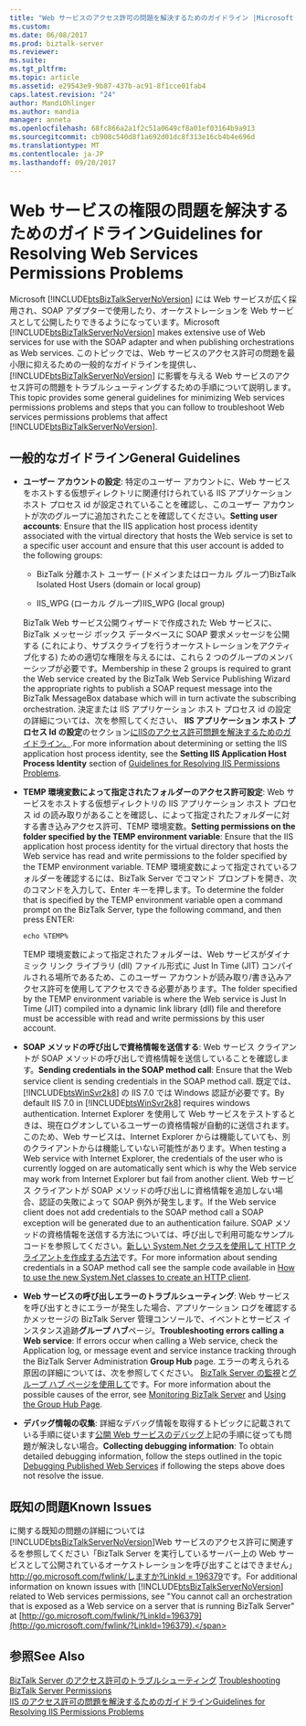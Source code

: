 ```yaml
---
title: "Web サービスのアクセス許可の問題を解決するためのガイドライン |Microsoft ドキュメント"
ms.custom: 
ms.date: 06/08/2017
ms.prod: biztalk-server
ms.reviewer: 
ms.suite: 
ms.tgt_pltfrm: 
ms.topic: article
ms.assetid: e29543e9-9b87-437b-ac91-8f1cce01fab4
caps.latest.revision: "24"
author: MandiOhlinger
ms.author: mandia
manager: anneta
ms.openlocfilehash: 68fc866a2a1f2c51a0649cf8a01ef03164b9a913
ms.sourcegitcommit: cb908c540d8f1a692d01dc8f313e16cb4b4e696d
ms.translationtype: MT
ms.contentlocale: ja-JP
ms.lasthandoff: 09/20/2017
---
```

# <a name="guidelines-for-resolving-web-services-permissions-problems"></a><span data-ttu-id="794ef-102">Web サービスの権限の問題を解決するためのガイドライン</span><span class="sxs-lookup"><span data-stu-id="794ef-102">Guidelines for Resolving Web Services Permissions Problems</span></span>
<span data-ttu-id="794ef-103">Microsoft [!INCLUDE[btsBizTalkServerNoVersion](../includes/btsbiztalkservernoversion-md.md)] には Web サービスが広く採用され、SOAP アダプターで使用したり、オーケストレーションを Web サービスとして公開したりできるようになっています。</span><span class="sxs-lookup"><span data-stu-id="794ef-103">Microsoft [!INCLUDE[btsBizTalkServerNoVersion](../includes/btsbiztalkservernoversion-md.md)] makes extensive use of Web services for use with the SOAP adapter and when publishing orchestrations as Web services.</span></span> <span data-ttu-id="794ef-104">このトピックでは、Web サービスのアクセス許可の問題を最小限に抑えるための一般的なガイドラインを提供し、[!INCLUDE[btsBizTalkServerNoVersion](../includes/btsbiztalkservernoversion-md.md)] に影響を与える Web サービスのアクセス許可の問題をトラブルシューティングするための手順について説明します。</span><span class="sxs-lookup"><span data-stu-id="794ef-104">This topic provides some general guidelines for minimizing Web services permissions problems and steps that you can follow to troubleshoot Web services permissions problems that affect [!INCLUDE[btsBizTalkServerNoVersion](../includes/btsbiztalkservernoversion-md.md)].</span></span>  
  
## <a name="general-guidelines"></a><span data-ttu-id="794ef-105">一般的なガイドライン</span><span class="sxs-lookup"><span data-stu-id="794ef-105">General Guidelines</span></span>  
  
-   <span data-ttu-id="794ef-106">**ユーザー アカウントの設定**: 特定のユーザー アカウントに、Web サービスをホストする仮想ディレクトリに関連付けられている IIS アプリケーション ホスト プロセス id が設定されていることを確認し、このユーザー アカウントが次のグループに追加されたことを確認してください。</span><span class="sxs-lookup"><span data-stu-id="794ef-106">**Setting user accounts**: Ensure that the IIS application host process identity associated with the virtual directory that hosts the Web service is set to a specific user account and ensure that this user account is added to the following groups:</span></span>  
  
    -   <span data-ttu-id="794ef-107">BizTalk 分離ホスト ユーザー (ドメインまたはローカル グループ)</span><span class="sxs-lookup"><span data-stu-id="794ef-107">BizTalk Isolated Host Users (domain or local group)</span></span>  
  
    -   <span data-ttu-id="794ef-108">IIS_WPG (ローカル グループ)</span><span class="sxs-lookup"><span data-stu-id="794ef-108">IIS_WPG (local group)</span></span>  
  
     <span data-ttu-id="794ef-109">BizTalk Web サービス公開ウィザードで作成された Web サービスに、BizTalk メッセージ ボックス データベースに SOAP 要求メッセージを公開する (これにより、サブスクライブを行うオーケストレーションをアクティブ化する) ための適切な権限を与えるには、これら 2 つのグループのメンバーシップが必要です。</span><span class="sxs-lookup"><span data-stu-id="794ef-109">Membership in these 2 groups is required to grant the Web service created by the BizTalk Web Service Publishing Wizard the appropriate rights to publish a SOAP request message into the BizTalk MessageBox database which will in turn activate the subscribing orchestration.</span></span> <span data-ttu-id="794ef-110">決定または IIS アプリケーション ホスト プロセス id の設定の詳細については、次を参照してください、 **IIS アプリケーション ホスト プロセス Id の設定**のセクション[にIISのアクセス許可問題を解決するためのガイドライン。](../core/guidelines-for-resolving-iis-permissions-problems.md).</span><span class="sxs-lookup"><span data-stu-id="794ef-110">For more information about determining or setting the IIS application host process identity, see the **Setting IIS Application Host Process Identity** section of [Guidelines for Resolving IIS Permissions Problems](../core/guidelines-for-resolving-iis-permissions-problems.md).</span></span>  
  
-   <span data-ttu-id="794ef-111">**TEMP 環境変数によって指定されたフォルダーのアクセス許可設定**: Web サービスをホストする仮想ディレクトリの IIS アプリケーション ホスト プロセス id の読み取りがあることを確認し、によって指定されたフォルダーに対する書き込みアクセス許可、TEMP 環境変数。</span><span class="sxs-lookup"><span data-stu-id="794ef-111">**Setting permissions on the folder specified by the TEMP environment variable**: Ensure that the IIS application host process identity for the virtual directory that hosts the Web service has read and write permissions to the folder specified by the TEMP environment variable.</span></span> <span data-ttu-id="794ef-112">TEMP 環境変数によって指定されているフォルダーを確認するには、BizTalk Server でコマンド プロンプトを開き、次のコマンドを入力して、Enter キーを押します。</span><span class="sxs-lookup"><span data-stu-id="794ef-112">To determine the folder that is specified by the TEMP environment variable open a command prompt on the BizTalk Server, type the following command, and then press ENTER:</span></span>  
  
    ```  
    echo %TEMP%  
    ```  
  
     <span data-ttu-id="794ef-113">TEMP 環境変数によって指定されたフォルダーは、Web サービスがダイナミック リンク ライブラリ (dll) ファイル形式に Just In Time (JIT) コンパイルされる場所であるため、このユーザー アカウントが読み取り/書き込みアクセス許可を使用してアクセスできる必要があります。</span><span class="sxs-lookup"><span data-stu-id="794ef-113">The folder specified by the TEMP environment variable is where the Web service is Just In Time (JIT) compiled into a dynamic link library (dll) file and therefore must be accessible with read and write permissions by this user account.</span></span>  
  
-   <span data-ttu-id="794ef-114">**SOAP メソッドの呼び出しで資格情報を送信する**: Web サービス クライアントが SOAP メソッドの呼び出しで資格情報を送信していることを確認します。</span><span class="sxs-lookup"><span data-stu-id="794ef-114">**Sending credentials in the SOAP method call**: Ensure that the Web service client is sending credentials in the SOAP method call.</span></span> <span data-ttu-id="794ef-115">既定では、[!INCLUDE[btsWinSvr2k8](../includes/btswinsvr2k8-md.md)] の IIS 7.0 では Windows 認証が必要です。</span><span class="sxs-lookup"><span data-stu-id="794ef-115">By default IIS 7.0 in [!INCLUDE[btsWinSvr2k8](../includes/btswinsvr2k8-md.md)] requires windows authentication.</span></span> <span data-ttu-id="794ef-116">Internet Explorer を使用して Web サービスをテストするときは、現在ログオンしているユーザーの資格情報が自動的に送信されます。このため、Web サービスは、Internet Explorer からは機能していても、別のクライアントからは機能していない可能性があります。</span><span class="sxs-lookup"><span data-stu-id="794ef-116">When testing a Web service with Internet Explorer, the credentials of the user who is currently logged on are automatically sent which is why the Web service may work from Internet Explorer but fail from another client.</span></span> <span data-ttu-id="794ef-117">Web サービス クライアントが SOAP メソッドの呼び出しに資格情報を追加しない場合、認証の失敗によって SOAP 例外が発生します。</span><span class="sxs-lookup"><span data-stu-id="794ef-117">If the Web service client does not add credentials to the SOAP method call a SOAP exception will be generated due to an authentication failure.</span></span> <span data-ttu-id="794ef-118">SOAP メソッドの資格情報を送信する方法については、呼び出しで利用可能なサンプル コードを参照してください。[新しい System.Net クラスを使用して HTTP クライアントを作成する方法](http://support.microsoft.com/kb/303436)です。</span><span class="sxs-lookup"><span data-stu-id="794ef-118">For more information about sending credentials in a SOAP method call see the sample code available in [How to use the new System.Net classes to create an HTTP client](http://support.microsoft.com/kb/303436).</span></span>  
  
-   <span data-ttu-id="794ef-119">**Web サービスの呼び出しエラーのトラブルシューティング**: Web サービスを呼び出すときにエラーが発生した場合、アプリケーション ログを確認するかメッセージの BizTalk Server 管理コンソールで、イベントとサービス インスタンス追跡**グループ ハブ**ページ。</span><span class="sxs-lookup"><span data-stu-id="794ef-119">**Troubleshooting errors calling a Web service**: If errors occur when calling a Web service, check the Application log, or message event and service instance tracking through the BizTalk Server Administration **Group Hub** page.</span></span> <span data-ttu-id="794ef-120">エラーの考えられる原因の詳細については、次を参照してください。 [BizTalk Server の監視](../core/monitoring-biztalk-server.md)と[グループ ハブ ページを使用して](../core/using-the-group-hub-page.md)です。</span><span class="sxs-lookup"><span data-stu-id="794ef-120">For more information about the possible causes of the error, see [Monitoring BizTalk Server](../core/monitoring-biztalk-server.md) and [Using the Group Hub Page](../core/using-the-group-hub-page.md).</span></span>  
  
-   <span data-ttu-id="794ef-121">**デバッグ情報の収集**: 詳細なデバッグ情報を取得するトピックに記載されている手順に従います[公開 Web サービスのデバッグ](../core/debugging-published-web-services.md)上記の手順に従っても問題が解決しない場合。</span><span class="sxs-lookup"><span data-stu-id="794ef-121">**Collecting debugging information**: To obtain detailed debugging information, follow the steps outlined in the topic [Debugging Published Web Services](../core/debugging-published-web-services.md) if following the steps above does not resolve the issue.</span></span>  
  
## <a name="known-issues"></a><span data-ttu-id="794ef-122">既知の問題</span><span class="sxs-lookup"><span data-stu-id="794ef-122">Known Issues</span></span>  
 <span data-ttu-id="794ef-123">に関する既知の問題の詳細については[!INCLUDE[btsBizTalkServerNoVersion](../includes/btsbiztalkservernoversion-md.md)]Web サービスのアクセス許可に関連するを参照してください「BizTalk Server を実行しているサーバー上の Web サービスとして公開されているオーケストレーションを呼び出すことはできません」 [http://go.microsoft.com/fwlink/しますか?LinkId = 196379](http://go.microsoft.com/fwlink/?LinkId=196379)です。</span><span class="sxs-lookup"><span data-stu-id="794ef-123">For additional information on known issues with [!INCLUDE[btsBizTalkServerNoVersion](../includes/btsbiztalkservernoversion-md.md)] related to Web services permissions, see "You cannot call an orchestration that is exposed as a Web service on a server that is running BizTalk Server" at [http://go.microsoft.com/fwlink/?LinkId=196379](http://go.microsoft.com/fwlink/?LinkId=196379).</span></span>  
  
## <a name="see-also"></a><span data-ttu-id="794ef-124">参照</span><span class="sxs-lookup"><span data-stu-id="794ef-124">See Also</span></span>  
 <span data-ttu-id="794ef-125">[BizTalk Server のアクセス許可のトラブルシューティング](../core/troubleshooting-biztalk-server-permissions.md) </span><span class="sxs-lookup"><span data-stu-id="794ef-125">[Troubleshooting BizTalk Server Permissions](../core/troubleshooting-biztalk-server-permissions.md) </span></span>  
 [<span data-ttu-id="794ef-126">IIS のアクセス許可の問題を解決するためのガイドライン</span><span class="sxs-lookup"><span data-stu-id="794ef-126">Guidelines for Resolving IIS Permissions Problems</span></span>](../core/guidelines-for-resolving-iis-permissions-problems.md)